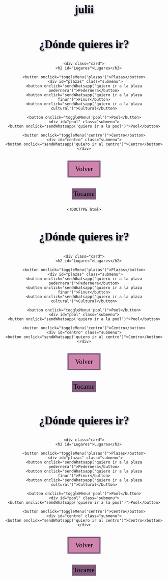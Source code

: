 # julii
<!DOCTYPE html>
<html lang="en">
<head>
    <meta charset="UTF-8">
    <meta name="viewport" content="width=device-width, initial-scale=1.0">
    <title>Lugares</title>
    <link rel="stylesheet" href="styles.css">
 <style>
    body {
        background-image: url(https://media4.giphy.com/media/v1.Y2lkPTc5MGI3NjExaDZ2YnB6cGx3b3FkcjNtcXJmNTVvaXRqZTd6YWo1OGhlNXcyZjgxYyZlcD12MV9pbnRlcm5hbF9naWZfYnlfaWQmY3Q9Zw/26wkGyLXBYFuwnE6A/giphy.gif);
        background-size: cover;
        font-family: Georgia, 'Times New Roman', Times, serif;
        text-align: center;
        padding: 100px;
    }
    img {
        width:100px;
        padding:10px;
        border-radius: 15px;
    }
    button {
        background-color: #ce84ad;
        color: #020001;
        border: 4px solid #81597c;
        font-family: Georgia, 'Times New Roman', Times, serif;
        font-size: 1.5em;
        padding: 10px 20px;
        margin: 10px;

    }
    button:hover {
        background-color: #4d1305;
        color: #04021b;
        cursor: pointer;
        transform: scale(1.05);
    }
    button:focus {
        outline: none;
        box-shadow: 0 0 5px #751508;
    }
    button:active {
        background-color: #961212;
        color:#065a4fe7
    }
    .card {
        background-color: #125847dc;
        border-radius: 2x;
        box-shadow: 5px 10px 16px rgba(78, 5, 60, 0.815);
        margin: 1px auto;
        padding: 50px;
        display: inline-block;
    }
    h1 {
        color: #0e021a;
        font-family: Georgia, 'Times New Roman', Times, serif;
        text-align: center;
        padding: 10px;
        text-shadow: 2px 2px 4px rgba(0, 0, 0, 0.5);
        font-size: 2.5em;
    }
    h2 {
        color: #09010e;
        font-family: Georgia, 'Times New Roman', Times, serif;
        text-align: center;
        padding: 10px;
        text-shadow: 2px 2px 4px rgba(0, 0, 0, 0.5);
        font-size: 2em;

    }

    .submenu {
        display: none;
        margin-top: 15px;
        padding: 15px;
        background-color: #8d4b9e;
        border-radius: 20px
    }
    .submenu a {
        display: block;
       text-decoration: none;
       margin: 5px;
       width: 20px;
       padding: 25;

    }
    .submenu a:hover {
         text-decoration: underline;
    }
    footer {
        margin-top: 20px;
    }
    #explotaBtn {
        background-color: #81597c;
        border: #020001;
        padding: 5px;

    }
    @keyframes explotar {
        0% { transform: scale(1); opacity:  1; }
        50% { transform: scale(4); opacity: 1; }
        100% { transform: scale(1); opacity:  0;}
    }
   </style>
</head>


 <body>
    <h1>¿Dónde quieres ir?</h1>

    <div class="card">
        <h2 id="Lugares">Lugares</h2>

    <button onclick="toggleMenu('plazas')">Plazas</button>
     <div id="plazas" class="submenu">
    <button onclick="sendWhatsapp('quiero ir a la plaza pedernera')">Pedernera</button>
    <button onclick="sendWhatsapp('quiero ir a la plaza finur')">Finur</button>
    <button onclick="sendWhatsapp('quiero ir a la plaza cultural')">Cultural</button>
 </div>

   
    <button onclick="toggleMenu('pool')">Pool</button>
    <div id="pool" class="submenu">
    <button onclick="sendWhatsapp('quiero ir a la pool')">Pool</button>
 </div>
 
    <button onclick="toggleMenu('centro')">Centro</button>
    <div id="centro" class="submenu">
    <button onclick="sendWhatsapp('quiero ir al centro')">Centro</button>
    </div>

 <footer>
    <button onclick="cambiarDePagina('juliii.html')">Volver</button>
</footer>

<button id="explotaBtn">Tocame</button>
</div>

   <script>

    function sendWhatsapp(message)  {
        var phoneNumber = "5492657675467";
        var url = "https://wa.me/" + phoneNumber + "?text=" + encodeURIComponent(message);
        window.open(url, "_blank"); 
    }

    function cambiarDePagina(pagina) {
    window.location.href = pagina;

    }

    function toggleMenu(menuId) {
    var menu = document.getElementById(menuId);
    if (menu.style.display === "block") {
        menu.style.display = "none";
    } else {
        menu.style.display = "block";
    }
}
    const boton = document.getElementById("explotaBtn");
    boton.addEventListener("click",() => {
        let tamaño = 1;
        const crecer = setInterval(() => {
            tamaño +=0.2;
            boton.style.transform = `scale(${tamaño})`;

        if (tamaño >= 5) {
            clearInterval(crecer);
            boton.style.animation = "explotar 0.6s forwards";
            setTimeout(() => {
              boton.style.display = "none";
              document.body.innerHTML +="<h1>decime q no y te corto una teta</h1>";
              
            },600);
     }
    },100);
});

    </script>
    <!DOCTYPE html>
<html lang="en">
<head>
    <meta charset="UTF-8">
    <meta name="viewport" content="width=device-width, initial-scale=1.0">
    <title>Lugares</title>
    <link rel="stylesheet" href="styles.css">
 <style>
    body {
        background-image: url(https://media4.giphy.com/media/v1.Y2lkPTc5MGI3NjExaDZ2YnB6cGx3b3FkcjNtcXJmNTVvaXRqZTd6YWo1OGhlNXcyZjgxYyZlcD12MV9pbnRlcm5hbF9naWZfYnlfaWQmY3Q9Zw/26wkGyLXBYFuwnE6A/giphy.gif);
        background-size: cover;
        font-family: Georgia, 'Times New Roman', Times, serif;
        text-align: center;
        padding: 100px;
    }
    img {
        width:100px;
        padding:10px;
        border-radius: 15px;
    }
    button {
        background-color: #ce84ad;
        color: #020001;
        border: 4px solid #81597c;
        font-family: Georgia, 'Times New Roman', Times, serif;
        font-size: 1.5em;
        padding: 10px 20px;
        margin: 10px;

    }
    button:hover {
        background-color: #4d1305;
        color: #04021b;
        cursor: pointer;
        transform: scale(1.05);
    }
    button:focus {
        outline: none;
        box-shadow: 0 0 5px #751508;
    }
    button:active {
        background-color: #961212;
        color:#065a4fe7
    }
    .card {
        background-color: #125847dc;
        border-radius: 2x;
        box-shadow: 5px 10px 16px rgba(78, 5, 60, 0.815);
        margin: 1px auto;
        padding: 50px;
        display: inline-block;
    }
    h1 {
        color: #0e021a;
        font-family: Georgia, 'Times New Roman', Times, serif;
        text-align: center;
        padding: 10px;
        text-shadow: 2px 2px 4px rgba(0, 0, 0, 0.5);
        font-size: 2.5em;
    }
    h2 {
        color: #09010e;
        font-family: Georgia, 'Times New Roman', Times, serif;
        text-align: center;
        padding: 10px;
        text-shadow: 2px 2px 4px rgba(0, 0, 0, 0.5);
        font-size: 2em;

    }

    .submenu {
        display: none;
        margin-top: 15px;
        padding: 15px;
        background-color: #8d4b9e;
        border-radius: 20px
    }
    .submenu a {
        display: block;
       text-decoration: none;
       margin: 5px;
       width: 20px;
       padding: 25;

    }
    .submenu a:hover {
         text-decoration: underline;
    }
    footer {
        margin-top: 20px;
    }
    #explotaBtn {
        background-color: #81597c;
        border: #020001;
        padding: 5px;

    }
    @keyframes explotar {
        0% { transform: scale(1); opacity:  1; }
        50% { transform: scale(4); opacity: 1; }
        100% { transform: scale(1); opacity:  0;}
    }
   </style>
</head>


 <body>
    <h1>¿Dónde quieres ir?</h1>

    <div class="card">
        <h2 id="Lugares">Lugares</h2>

    <button onclick="toggleMenu('plazas')">Plazas</button>
     <div id="plazas" class="submenu">
    <button onclick="sendWhatsapp('quiero ir a la plaza pedernera')">Pedernera</button>
    <button onclick="sendWhatsapp('quiero ir a la plaza finur')">Finur</button>
    <button onclick="sendWhatsapp('quiero ir a la plaza cultural')">Cultural</button>
 </div>

   
    <button onclick="toggleMenu('pool')">Pool</button>
    <div id="pool" class="submenu">
    <button onclick="sendWhatsapp('quiero ir a la pool')">Pool</button>
 </div>
 
    <button onclick="toggleMenu('centro')">Centro</button>
    <div id="centro" class="submenu">
    <button onclick="sendWhatsapp('quiero ir al centro')">Centro</button>
    </div>

 <footer>
    <button onclick="cambiarDePagina('juliii.html')">Volver</button>
</footer>

<button id="explotaBtn">Tocame</button>
</div>

   <script>

    function sendWhatsapp(message)  {
        var phoneNumber = "5492657675467";
        var url = "https://wa.me/" + phoneNumber + "?text=" + encodeURIComponent(message);
        window.open(url, "_blank"); 
    }

    function cambiarDePagina(pagina) {
    window.location.href = pagina;

    }

    function toggleMenu(menuId) {
    var menu = document.getElementById(menuId);
    if (menu.style.display === "block") {
        menu.style.display = "none";
    } else {
        menu.style.display = "block";
    }
}
    const boton = document.getElementById("explotaBtn");
    boton.addEventListener("click",() => {
        let tamaño = 1;
        const crecer = setInterval(() => {
            tamaño +=0.2;
            boton.style.transform = `scale(${tamaño})`;

        if (tamaño >= 5) {
            clearInterval(crecer);
            boton.style.animation = "explotar 0.6s forwards";
            setTimeout(() => {
              boton.style.display = "none";
              document.body.innerHTML +="<h1>decime q no y te corto una teta</h1>";
              
            },600);
     }
    },100);
});

    </script>

</body>
</html>
<!DOCTYPE html>
<html lang="en">
<head>
    <meta charset="UTF-8">
    <meta name="viewport" content="width=device-width, initial-scale=1.0">
    <title>Lugares</title>
    <link rel="stylesheet" href="styles.css">
 <style>
    body {
        background-image: url(https://media4.giphy.com/media/v1.Y2lkPTc5MGI3NjExaDZ2YnB6cGx3b3FkcjNtcXJmNTVvaXRqZTd6YWo1OGhlNXcyZjgxYyZlcD12MV9pbnRlcm5hbF9naWZfYnlfaWQmY3Q9Zw/26wkGyLXBYFuwnE6A/giphy.gif);
        background-size: cover;
        font-family: Georgia, 'Times New Roman', Times, serif;
        text-align: center;
        padding: 100px;
    }
    img {
        width:100px;
        padding:10px;
        border-radius: 15px;
    }
    button {
        background-color: #ce84ad;
        color: #020001;
        border: 4px solid #81597c;
        font-family: Georgia, 'Times New Roman', Times, serif;
        font-size: 1.5em;
        padding: 10px 20px;
        margin: 10px;

    }
    button:hover {
        background-color: #4d1305;
        color: #04021b;
        cursor: pointer;
        transform: scale(1.05);
    }
    button:focus {
        outline: none;
        box-shadow: 0 0 5px #751508;
    }
    button:active {
        background-color: #961212;
        color:#065a4fe7
    }
    .card {
        background-color: #125847dc;
        border-radius: 2x;
        box-shadow: 5px 10px 16px rgba(78, 5, 60, 0.815);
        margin: 1px auto;
        padding: 50px;
        display: inline-block;
    }
    h1 {
        color: #0e021a;
        font-family: Georgia, 'Times New Roman', Times, serif;
        text-align: center;
        padding: 10px;
        text-shadow: 2px 2px 4px rgba(0, 0, 0, 0.5);
        font-size: 2.5em;
    }
    h2 {
        color: #09010e;
        font-family: Georgia, 'Times New Roman', Times, serif;
        text-align: center;
        padding: 10px;
        text-shadow: 2px 2px 4px rgba(0, 0, 0, 0.5);
        font-size: 2em;

    }

    .submenu {
        display: none;
        margin-top: 15px;
        padding: 15px;
        background-color: #8d4b9e;
        border-radius: 20px
    }
    .submenu a {
        display: block;
       text-decoration: none;
       margin: 5px;
       width: 20px;
       padding: 25;

    }
    .submenu a:hover {
         text-decoration: underline;
    }
    footer {
        margin-top: 20px;
    }
    #explotaBtn {
        background-color: #81597c;
        border: #020001;
        padding: 5px;

    }
    @keyframes explotar {
        0% { transform: scale(1); opacity:  1; }
        50% { transform: scale(4); opacity: 1; }
        100% { transform: scale(1); opacity:  0;}
    }
   </style>
</head>


 <body>
    <h1>¿Dónde quieres ir?</h1>

    <div class="card">
        <h2 id="Lugares">Lugares</h2>

    <button onclick="toggleMenu('plazas')">Plazas</button>
     <div id="plazas" class="submenu">
    <button onclick="sendWhatsapp('quiero ir a la plaza pedernera')">Pedernera</button>
    <button onclick="sendWhatsapp('quiero ir a la plaza finur')">Finur</button>
    <button onclick="sendWhatsapp('quiero ir a la plaza cultural')">Cultural</button>
 </div>

   
    <button onclick="toggleMenu('pool')">Pool</button>
    <div id="pool" class="submenu">
    <button onclick="sendWhatsapp('quiero ir a la pool')">Pool</button>
 </div>
 
    <button onclick="toggleMenu('centro')">Centro</button>
    <div id="centro" class="submenu">
    <button onclick="sendWhatsapp('quiero ir al centro')">Centro</button>
    </div>

 <footer>
    <button onclick="cambiarDePagina('juliii.html')">Volver</button>
</footer>

<button id="explotaBtn">Tocame</button>
</div>

   <script>

    function sendWhatsapp(message)  {
        var phoneNumber = "5492657675467";
        var url = "https://wa.me/" + phoneNumber + "?text=" + encodeURIComponent(message);
        window.open(url, "_blank"); 
    }

    function cambiarDePagina(pagina) {
    window.location.href = pagina;

    }

    function toggleMenu(menuId) {
    var menu = document.getElementById(menuId);
    if (menu.style.display === "block") {
        menu.style.display = "none";
    } else {
        menu.style.display = "block";
    }
}
    const boton = document.getElementById("explotaBtn");
    boton.addEventListener("click",() => {
        let tamaño = 1;
        const crecer = setInterval(() => {
            tamaño +=0.2;
            boton.style.transform = `scale(${tamaño})`;

        if (tamaño >= 5) {
            clearInterval(crecer);
            boton.style.animation = "explotar 0.6s forwards";
            setTimeout(() => {
              boton.style.display = "none";
              document.body.innerHTML +="<h1>decime q no y te corto una teta</h1>";
              
            },600);
     }
    },100);
});

    </script>

</body>
</html>
